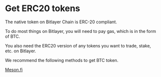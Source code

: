 # Get ERC20 tokens

The native token on Bitlayer Chain  is ERC-20 compliant.

To do most things on Bitlayer, you will need to pay gas, which is in the form of BTC.

You also need the ERC20 version of any tokens you want to trade, stake, etc. on Bitlayer.

We recommend the following methods to get BTC token.

[Meson.fi](https://meson.fi)


